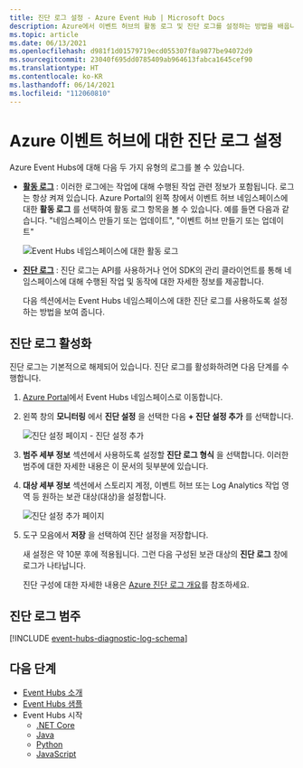 ```yaml
---
title: 진단 로그 설정 - Azure Event Hub | Microsoft Docs
description: Azure에서 이벤트 허브의 활동 로그 및 진단 로그를 설정하는 방법을 배웁니다.
ms.topic: article
ms.date: 06/13/2021
ms.openlocfilehash: d981f1d01579719ecd055307f8a9877be94072d9
ms.sourcegitcommit: 23040f695dd0785409ab964613fabca1645cef90
ms.translationtype: HT
ms.contentlocale: ko-KR
ms.lasthandoff: 06/14/2021
ms.locfileid: "112060810"
---
```

# <a name="set-up-diagnostic-logs-for-an-azure-event-hub"></a>Azure 이벤트 허브에 대한 진단 로그 설정

Azure Event Hubs에 대해 다음 두 가지 유형의 로그를 볼 수 있습니다.

* **[활동 로그](../azure-monitor/essentials/platform-logs-overview.md)** : 이러한 로그에는 작업에 대해 수행된 작업 관련 정보가 포함됩니다. 로그는 항상 켜져 있습니다. Azure Portal의 왼쪽 창에서 이벤트 허브 네임스페이스에 대한 **활동 로그** 를 선택하여 활동 로그 항목을 볼 수 있습니다. 예를 들면 다음과 같습니다. "네임스페이스 만들기 또는 업데이트", "이벤트 허브 만들기 또는 업데이트"

    ![Event Hubs 네임스페이스에 대한 활동 로그](./media/event-hubs-diagnostic-logs/activity-log.png)
* **[진단 로그](../azure-monitor/essentials/platform-logs-overview.md)** : 진단 로그는 API를 사용하거나 언어 SDK의 관리 클라이언트를 통해 네임스페이스에 대해 수행된 작업 및 동작에 대한 자세한 정보를 제공합니다. 
    
    다음 섹션에서는 Event Hubs 네임스페이스에 대한 진단 로그를 사용하도록 설정하는 방법을 보여 줍니다.

## <a name="enable-diagnostic-logs"></a>진단 로그 활성화
진단 로그는 기본적으로 해제되어 있습니다. 진단 로그를 활성화하려면 다음 단계를 수행합니다.

1.  [Azure Portal](https://portal.azure.com)에서 Event Hubs 네임스페이스로 이동합니다. 
2. 왼쪽 창의 **모니터링** 에서 **진단 설정** 을 선택한 다음 **+ 진단 설정 추가** 를 선택합니다. 

    ![진단 설정 페이지 - 진단 설정 추가](./media/event-hubs-diagnostic-logs/diagnostic-settings-page.png)
4. **범주 세부 정보** 섹션에서 사용하도록 설정할 **진단 로그 형식** 을 선택합니다. 이러한 범주에 대한 자세한 내용은 이 문서의 뒷부분에 있습니다. 
5. **대상 세부 정보** 섹션에서 스토리지 계정, 이벤트 허브 또는 Log Analytics 작업 영역 등 원하는 보관 대상(대상)을 설정합니다.

    ![진단 설정 추가 페이지](./media/event-hubs-diagnostic-logs/aDD-diagnostic-settings-page.png)
6.  도구 모음에서 **저장** 을 선택하여 진단 설정을 저장합니다.

    새 설정은 약 10분 후에 적용됩니다. 그런 다음 구성된 보관 대상의 **진단 로그** 창에 로그가 나타납니다.

    진단 구성에 대한 자세한 내용은 [Azure 진단 로그 개요](../azure-monitor/essentials/platform-logs-overview.md)를 참조하세요.

## <a name="diagnostic-logs-categories"></a>진단 로그 범주
[!INCLUDE [event-hubs-diagnostic-log-schema](../../includes/event-hubs-diagnostic-log-schema.md)]



## <a name="next-steps"></a>다음 단계
- [Event Hubs 소개](./event-hubs-about.md)
- [Event Hubs 샘플](sdks.md)
- Event Hubs 시작
    - [.NET Core](event-hubs-dotnet-standard-getstarted-send.md)
    - [Java](event-hubs-java-get-started-send.md)
    - [Python](event-hubs-python-get-started-send.md)
    - [JavaScript](event-hubs-node-get-started-send.md)
